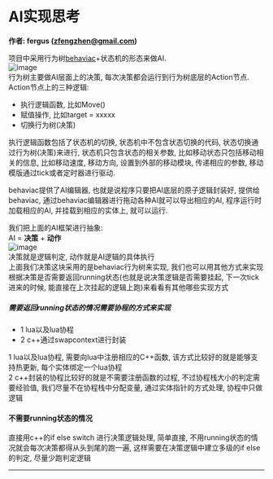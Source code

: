 # AI实现思考
**作者: fergus (zfengzhen@gmail.com)**    

项目中采用行为树[behaviac](https://github.com/TencentOpen/behaviac)+状态机的形态来做AI.  
![image](https://github.com/zfengzhen/Blog/blob/master/img/ai_behaviac.png)  
行为树主要做AI层面上的决策, 每次决策都会运行到行为树底层的Action节点.  
Action节点上的三种逻辑:  
- 执行逻辑函数, 比如Move()  
- 赋值操作, 比如target = xxxxx  
- 切换行为树(决策)  

执行逻辑函数包括了状态机的切换, 状态机中不包含状态切换的代码, 状态切换通过行为树(决策)来进行, 状态机只包含状态的相关参数, 比如移动状态只包括移动相关的信息, 比如移动速度, 移动方向, 设置到外部的移动模块, 传递相应的参数, 移动模版通过tick或者定时器进行驱动.  

behaviac提供了AI编辑器, 也就是说程序只要把AI底层的原子逻辑封装好, 提供给behaviac, 通过behaviac编辑器进行拖动各种AI就可以导出相应的AI, 程序运行时加载相应的AI, 并挂载到相应的实体上, 就可以运行.  

我们把上面的AI框架进行抽象:  
AI = **决策** + **动作**  
![image](https://github.com/zfengzhen/Blog/blob/master/img/ai_impl.png)  
决策就是逻辑判定, 动作就是AI逻辑的具体执行  
上面我们决策这块采用的是behaviac行为树来实现, 我们也可以用其他方式来实现  
根据决策是否需要返回running状态(也就是说决策逻辑是否需要挂起, 下一次tick进来的时候, 能直接在上次挂起的逻辑上跑)来看看有其他哪些实现方式  

##### 需要返回running状态的情况需要**协程**的方式来实现  
- 1 lua以及lua协程  
- 2 c++通过swapcontext进行封装  

1 lua以及lua协程, 需要向lua中注册相应的C++函数, 该方式比较好的就是能够支持热更新, 每个实体绑定一个lua协程  
2 c++封装的协程比较好的就是不需要注册函数的过程, 不过协程栈大小的判定需要经验值, 我们尽量不在协程栈中分配变量, 通过实体指针的方式处理, 协程中只做逻辑  

#### 不需要running状态的情况  
直接用c++的if else switch 进行决策逻辑处理, 简单直接, 不用running状态的情况就会每次决策都得从头到尾的跑一遍, 这样需要在决策逻辑中建立多级的if else的判定, 尽量少跑判定逻辑  

---  